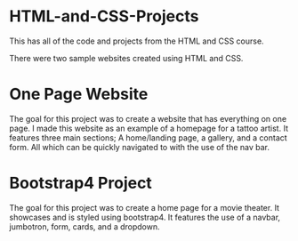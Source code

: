 # HTML-and-CSS-Projects

This has all of the code and projects from the HTML and CSS course.

There were two sample websites created using HTML and CSS.

# One Page Website

The goal for this project was to create a website that has everything on one page. I made this website as an example of a homepage for a tattoo artist. It features three main sections; A home/landing page, a gallery, and a contact form. All which can be quickly navigated to with the use of the nav bar. 

# Bootstrap4 Project

The goal for this project was to create a home page for a movie theater. It showcases and is styled using bootstrap4. It features the use of a navbar, jumbotron, form, cards, and a dropdown.

